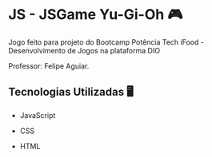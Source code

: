  # JS - JSGame Yu-Gi-Oh 🎮
 
 Jogo feito para projeto do Bootcamp Potência Tech iFood - Desenvolvimento de Jogos na plataforma DIO 
 
 Professor: Felipe Aguiar.
 
 
## Tecnologias Utilizadas 🖥️

- JavaScript

- CSS

- HTML














